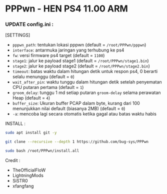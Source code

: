 # PPPwn - HEN PS4 11.00 ARM

### UPDATE config.ini :

[SETTINGS]
- `pppwn_path`: tentukan lokasi pppwn (default = `/root/PPPwn/pppwn`)
- `interface`: antarmuka jaringan yang terhubung ke ps4
- `fw`: versi firmware ps4 target (default = `1100`)
- `stage1`: jalur ke payload stage1 (default = `/root/PPPwn/stage1.bin`)
- `stage2`: jalur ke payload stage2 (default = `/root/PPPwn/stage2.bin`)
- `timeout`: batas waktu dalam hitungan detik untuk respon ps4, 0 berarti selalu menunggu (default = `0`)
- `wait_after_pin`: waktu tunggu dalam hitungan detik setelah penyematan CPU putaran pertama (default = `1`)
- `groom_delay`: tunggu 1 md setiap putaran `groom-delay` selama perawatan Heap (default = `4`)
- `buffer_size`: Ukuran buffer PCAP dalam byte, kurang dari 100 menunjukkan nilai default (biasanya 2MB) (default = `0`)
- `-a`: mencoba lagi secara otomatis ketika gagal atau batas waktu habis

INSTALL :
```sh
sudo apt install git -y
```
```sh
git clone --recursive --depth 1 https://github.com/bug-sys/PPPwn
```
```sh
sudo bash /root/PPPwn/install.all
```
Credit : 
- TheOfficialFloW
- LightningMods
- SiSTR0
- xfangfang
